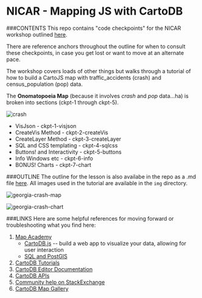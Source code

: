 # NICAR - Mapping JS with CartoDB

###CONTENTS
This repo contains "code checkpoints" for the NICAR workshop outlined [here](https://stackedit.io/viewer#!provider=gist&gistId=ae2d6602353d9e63c91a&filename=nicar_15_mappingjs.md).

There are reference anchors throughout the outline for when to consult these checkpoints, in case you get lost or want to move at an alternate pace.

The workshop covers loads of other things but walks through a tutorial of how to build a CartoJS map with traffic_accidents (crash) and census_population (pop) data.

The **Onomatopoeia Map** (because it involves *crash* and *pop* data...ha) is broken into sections (ckpt-1 through ckpt-5).

![crash](https://raw.githubusercontent.com/auremoser/nicar-test/master/img/crash.png)

* VisJson - ckpt-1-visjson
* CreateVis Method - ckpt-2-createVis
* CreateLayer Method - ckpt-3-createLayer
* SQL and CSS templating - ckpt-4-sqlcss
* Buttons! and Interactivity - ckpt-5-buttons
* Info Windows etc - ckpt-6-info
* BONUS! Charts - ckpt-7-chart


###OUTLINE
The outline for the lesson is also availabe in the repo as a .md file [here](https://github.com/auremoser/nicar-2015/blob/master/nicar_15_mappingjs.md).
All images used in the tutorial are available in the `img` directory.

![georgia-crash-map](https://raw.githubusercontent.com/auremoser/nicar-test/master/img/final-choro.png)

![georgia-crash-chart](https://raw.githubusercontent.com/auremoser/nicar-test/master/img/chartjs.png)

###LINKS
Here are some helpful references for moving forward or troubleshooting what you find here:

1. [Map Academy](http://academy.cartodb.com)
    + [CartoDB.js](http://academy.cartodb.com/courses/03-cartodbjs-ground-up/lesson-3.html) -- build a web app to visualize your data, allowing for user interaction
	+ [SQL and PostGIS](http://academy.cartodb.com/courses/04-sql-postgis.html)
2. [CartoDB Tutorials](http://docs.cartodb.com/tutorials.html)
3. [CartoDB Editor Documentation](http://docs.cartodb.com/cartodb-editor.html)
4. [CartoDB APIs](http://docs.cartodb.com/cartodb-platform.html)
5. [Community help on StackExchange](http://gis.stackexchange.com/questions/tagged/cartodb)
6. [CartoDB Map Gallery](http://cartodb.com/gallery/)


